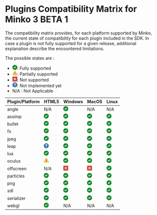 Plugins Compatibility Matrix for Minko 3 BETA 1
===============================================

The compatibility matrix provides, for each platform supported by Minko, the current state of compatibility for each plugin included in the SDK. In case a plugin is not fully supported for a given release, additional explanation describe the encountered limitations.

The possible states are :

-   ![](images/Checked.png "fig:images/Checked.png"): Fully supported
-   ![](images/Warning.png "fig:images/Warning.png"): Partially supported
-   ![](images/Error.png "fig:images/Error.png"): Not supported
-   ![](images/Help_16.png "fig:images/Help_16.png"): Not implemented yet
-   N/A : Not Applicable

| Plugin/Platform | HTML5                                        | Windows                                      | MacOS                                        | Linux                                        |
|-----------------|----------------------------------------------|----------------------------------------------|----------------------------------------------|----------------------------------------------|
| angle           | N/A                                          | ![](images/Checked.png "images/Checked.png") | N/A                                          | N/A                                          |
| assimp          | ![](images/Checked.png "images/Checked.png") | ![](images/Checked.png "images/Checked.png") | ![](images/Checked.png "images/Checked.png") | ![](images/Checked.png "images/Checked.png") |
| bullet          | ![](images/Checked.png "images/Checked.png") | ![](images/Checked.png "images/Checked.png") | ![](images/Checked.png "images/Checked.png") | ![](images/Checked.png "images/Checked.png") |
| fx              | ![](images/Checked.png "images/Checked.png") | ![](images/Checked.png "images/Checked.png") | ![](images/Checked.png "images/Checked.png") | ![](images/Checked.png "images/Checked.png") |
| jpeg            | ![](images/Checked.png "images/Checked.png") | ![](images/Checked.png "images/Checked.png") | ![](images/Checked.png "images/Checked.png") | ![](images/Checked.png "images/Checked.png") |
| leap            | ![](images/Help_16.png "images/Help_16.png") | ![](images/Checked.png "images/Checked.png") | ![](images/Checked.png "images/Checked.png") | ![](images/Checked.png "images/Checked.png") |
| lua             | ![](images/Checked.png "images/Checked.png") | ![](images/Checked.png "images/Checked.png") | ![](images/Checked.png "images/Checked.png") | ![](images/Checked.png "images/Checked.png") |
| oculus          | ![](images/Warning.png "images/Warning.png") | ![](images/Checked.png "images/Checked.png") | ![](images/Checked.png "images/Checked.png") | ![](images/Checked.png "images/Checked.png") |
| offscreen       | N/A                                          | ![](images/Error.png "images/Error.png")     | ![](images/Error.png "images/Error.png")     | ![](images/Checked.png "images/Checked.png") |
| particles       | ![](images/Checked.png "images/Checked.png") | ![](images/Checked.png "images/Checked.png") | ![](images/Checked.png "images/Checked.png") | ![](images/Checked.png "images/Checked.png") |
| png             | ![](images/Checked.png "images/Checked.png") | ![](images/Checked.png "images/Checked.png") | ![](images/Checked.png "images/Checked.png") | ![](images/Checked.png "images/Checked.png") |
| sdl             | ![](images/Checked.png "images/Checked.png") | ![](images/Checked.png "images/Checked.png") | ![](images/Checked.png "images/Checked.png") | ![](images/Checked.png "images/Checked.png") |
| serializer      | ![](images/Checked.png "images/Checked.png") | ![](images/Checked.png "images/Checked.png") | ![](images/Checked.png "images/Checked.png") | ![](images/Checked.png "images/Checked.png") |
| webgl           | ![](images/Checked.png "images/Checked.png") | N/A                                          | N/A                                          | N/A                                          |


